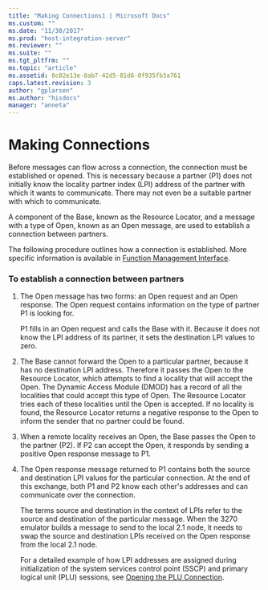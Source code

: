 ```yaml
---
title: "Making Connections1 | Microsoft Docs"
ms.custom: ""
ms.date: "11/30/2017"
ms.prod: "host-integration-server"
ms.reviewer: ""
ms.suite: ""
ms.tgt_pltfrm: ""
ms.topic: "article"
ms.assetid: 8c02e13e-8ab7-42d5-81d6-0f935fb3a761
caps.latest.revision: 3
author: "gplarsen"
ms.author: "hisdocs"
manager: "anneta"
---
```

# Making Connections
Before messages can flow across a connection, the connection must be established or opened. This is necessary because a partner (P1) does not initially know the locality partner index (LPI) address of the partner with which it wants to communicate. There may not even be a suitable partner with which to communicate.  
  
 A component of the Base, known as the Resource Locator, and a message with a type of Open, known as an Open message, are used to establish a connection between partners.  
  
 The following procedure outlines how a connection is established. More specific information is available in [Function Management Interface](../core/function-management-interface2.md).  
  
### To establish a connection between partners  
  
1. The Open message has two forms: an Open request and an Open response. The Open request contains information on the type of partner P1 is looking for.  
  
    P1 fills in an Open request and calls the Base with it. Because it does not know the LPI address of its partner, it sets the destination LPI values to zero.  
  
2. The Base cannot forward the Open to a particular partner, because it has no destination LPI address. Therefore it passes the Open to the Resource Locator, which attempts to find a locality that will accept the Open. The Dynamic Access Module (DMOD) has a record of all the localities that could accept this type of Open. The Resource Locator tries each of these localities until the Open is accepted. If no locality is found, the Resource Locator returns a negative response to the Open to inform the sender that no partner could be found.  
  
3. When a remote locality receives an Open, the Base passes the Open to the partner (P2). If P2 can accept the Open, it responds by sending a positive Open response message to P1.  
  
4. The Open response message returned to P1 contains both the source and destination LPI values for the particular connection. At the end of this exchange, both P1 and P2 know each other's addresses and can communicate over the connection.  
  
   The terms source and destination in the context of LPIs refer to the source and destination of the particular message. When the 3270 emulator builds a message to send to the local 2.1 node, it needs to swap the source and destination LPIs received on the Open response from the local 2.1 node.  
  
   For a detailed example of how LPI addresses are assigned during initialization of the system services control point (SSCP) and primary logical unit (PLU) sessions, see [Opening the PLU Connection](../core/opening-the-plu-connection1.md).